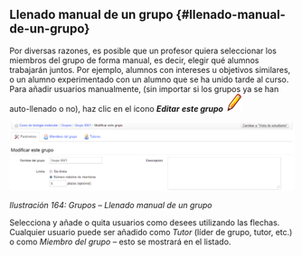 ## Llenado manual de un grupo {#llenado-manual-de-un-grupo}

Por diversas razones, es posible que un profesor quiera seleccionar los miembros del grupo de forma manual, es decir, elegir qué alumnos trabajarán juntos. Por ejemplo, alumnos con intereses u objetivos similares, o un alumno experimentado con un alumno que se ha unido tarde al curso. Para añadir usuarios manualmente, (sin importar si los grupos ya se han auto-llenado o no), haz clic en el icono _**Editar** **este grupo**_ <img src="../assets/graphics285.svg" width="32px"/>

![](../assets/images216.png)

*Ilustración 164: Grupos – Llenado manual de un grupo*

Selecciona y añade o quita usuarios como desees utilizando las flechas. Cualquier usuario puede ser añadido como _Tutor_ (líder de grupo, tutor, etc.) o como _Miembro del grupo –_ esto se mostrará en el listado.
